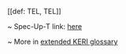 [[def: TEL, TEL]]

~ Spec-Up-T link: <a href='https://weboftrust.github.io/WOT-terms/docs/glossary/TEL'>here</a>

~ More in <a href="https://weboftrust.github.io/WOT-terms/docs/glossary/TEL">extended KERI glossary</a>
